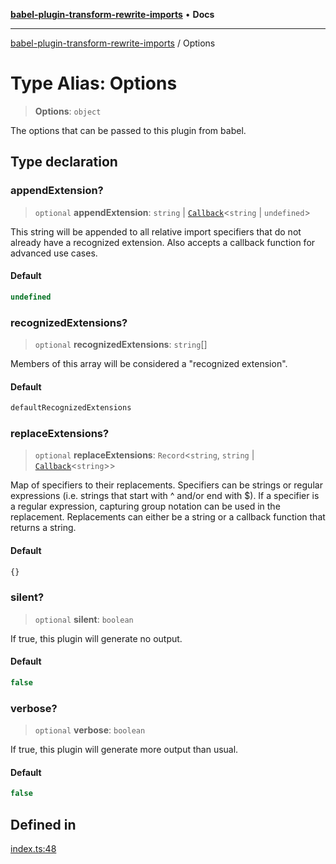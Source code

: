 [**babel-plugin-transform-rewrite-imports**](../README.md) • **Docs**

***

[babel-plugin-transform-rewrite-imports](../README.md) / Options

# Type Alias: Options

> **Options**: `object`

The options that can be passed to this plugin from babel.

## Type declaration

### appendExtension?

> `optional` **appendExtension**: `string` \| [`Callback`](Callback.md)\<`string` \| `undefined`\>

This string will be appended to all relative import specifiers that do not
already have a recognized extension. Also accepts a callback function for
advanced use cases.

#### Default

```ts
undefined
```

### recognizedExtensions?

> `optional` **recognizedExtensions**: `string`[]

Members of this array will be considered a "recognized extension".

#### Default

```ts
defaultRecognizedExtensions
```

### replaceExtensions?

> `optional` **replaceExtensions**: `Record`\<`string`, `string` \| [`Callback`](Callback.md)\<`string`\>\>

Map of specifiers to their replacements. Specifiers can be strings or
regular expressions (i.e. strings that start with ^ and/or end with $). If
a specifier is a regular expression, capturing group notation can be used
in the replacement. Replacements can either be a string or a callback
function that returns a string.

#### Default

```ts
{}
```

### silent?

> `optional` **silent**: `boolean`

If true, this plugin will generate no output.

#### Default

```ts
false
```

### verbose?

> `optional` **verbose**: `boolean`

If true, this plugin will generate more output than usual.

#### Default

```ts
false
```

## Defined in

[index.ts:48](https://github.com/Xunnamius/babel-plugin-transform-rewrite-imports/blob/19e1588c04e6526fdd6fd5327755da13326abcaa/src/index.ts#L48)
